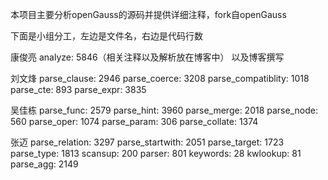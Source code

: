 本项目主要分析openGauss的源码并提供详细注释，fork自openGauss

下面是小组分工，左边是文件名，右边是代码行数

康俊亮
analyze: 5846（相关注释以及解析放在博客中）
以及博客撰写

刘文烽
parse_clause: 2946
parse_coerce: 3208
parse_compatiblity: 1018
parse_cte: 893
parse_expr: 3835


吴佳栋
parse_func: 2579
parse_hint: 3960
parse_merge: 2018
parse_node: 560
parse_oper: 1074
parse_param: 306
parse_collate: 1374


张迈
parse_relation: 3297
parse_startwith: 2051
parse_target: 1723
parse_type: 1813
scansup: 200
parser: 801
keywords: 28
kwlookup: 81
parse_agg: 2149